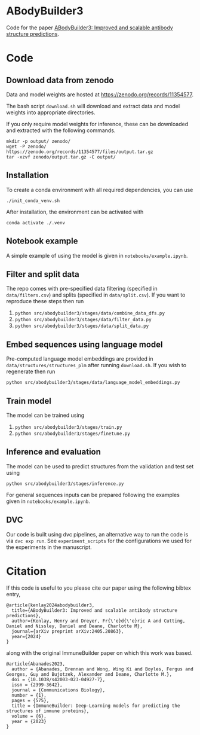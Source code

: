 # ABodyBuilder3

Code for the paper [ABodyBuilder3: Improved and scalable antibody structure predictions](https://arxiv.org/abs/2405.20863).

# Code

## Download data from zenodo

Data and model weights are hosted at https://zenodo.org/records/11354577.

The bash script `download.sh` will download and extract data and model weights into
appropriate directories. 

If you only require model weights for inference, these can be downloaded and extracted with the following commands.
```
mkdir -p output/ zenodo/
wget -P zenodo/ https://zenodo.org/records/11354577/files/output.tar.gz
tar -xzvf zenodo/output.tar.gz -C output/
```

## Installation

To create a conda environment with all required dependencies, you can use

```
./init_conda_venv.sh
```
After installation, the environment can be activated with
```
conda activate ./.venv
```

## Notebook example

A simple example of using the model is given in `notebooks/example.ipynb`.

## Filter and split data 

The repo comes with pre-specified data filtering (specified in `data/filters.csv`) and
splits (specified in `data/split.csv`). If you want to reproduce these steps then run 

1. `python src/abodybuilder3/stages/data/combine_data_dfs.py`
2. `python src/abodybuilder3/stages/data/filter_data.py`
3. `python src/abodybuilder3/stages/data/split_data.py`

## Embed sequences using language model 

Pre-computed language model embeddings are provided in `data/structures/structures_plm`
after running `download.sh`. If you wish to regenerate then run

`python src/abodybuilder3/stages/data/language_model_embeddings.py`

## Train model

The model can be trained using
 
1. `python src/abodybuilder3/stages/train.py`
2. `python src/abodybuilder3/stages/finetune.py`

## Inference and evaluation

The model can be used to predict structures from the validation and test set using 

`python src/abodybuilder3/stages/inference.py`

For general sequences inputs can be prepared following the examples given in `notebooks/example.ipynb`.

## DVC

Our code is built using dvc pipelines, an alternative way to run the code is via `dvc
exp run`. See `experiment_scripts` for the configurations we used for the experiments in
the manuscript.

# Citation

If this code is useful to you please cite our paper using the following bibtex entry,

```
@article{kenlay2024abodybuilder3,
  title={ABodyBuilder3: Improved and scalable antibody structure predictions},
  author={Kenlay, Henry and Dreyer, Fr{\'e}d{\'e}ric A and Cutting, Daniel and Nissley, Daniel and Deane, Charlotte M},
  journal={arXiv preprint arXiv:2405.20863},
  year={2024}
}
```

along with the original ImmuneBuilder paper on which this work was based.

```
@article{Abanades2023,
  author = {Abanades, Brennan and Wong, Wing Ki and Boyles, Fergus and Georges, Guy and Bujotzek, Alexander and Deane, Charlotte M.},
  doi = {10.1038/s42003-023-04927-7},
  issn = {2399-3642},
  journal = {Communications Biology},
  number = {1},
  pages = {575},
  title = {ImmuneBuilder: Deep-Learning models for predicting the structures of immune proteins},
  volume = {6},
  year = {2023}
}
```
